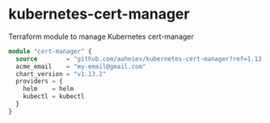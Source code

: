 # kubernetes-cert-manager
Terraform module to manage Kubernetes cert-manager

```terraform
module "cert-manager" {
  source        = "github.com/aaheiev/kubernetes-cert-manager?ref=1.13.2"
  acme_email    = "my-email@gmail.com"
  chart_version = "v1.13.2"
  providers = {
    helm    = helm
    kubectl = kubectl
  }
}
```
